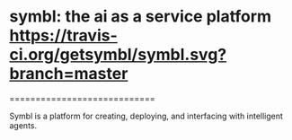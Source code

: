 # symbl: the ai as a service platform https://travis-ci.org/getsymbl/symbl.svg?branch=master
============================

Symbl is a platform for creating, deploying, and interfacing with intelligent agents. 
